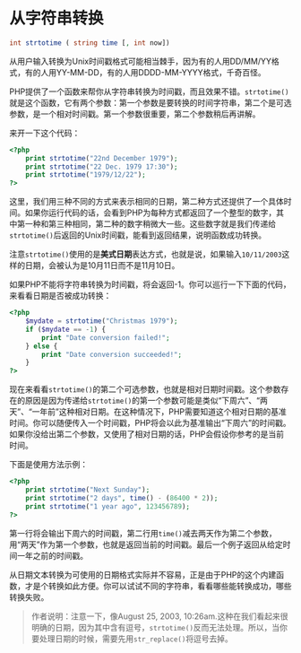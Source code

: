 # 从字符串转换

```php
int strtotime ( string time [, int now])
```

从用户输入转换为Unix时间戳格式可能相当棘手，因为有的人用DD/MM/YY格式，有的人用YY-MM-DD，有的人用DDDD-MM-YYYY格式，千奇百怪。

PHP提供了一个函数来帮你从字符串转换为时间戳，而且效果不错。`strtotime()`就是这个函数，它有两个参数：第一个参数是要转换的时间字符串，第二个是可选参数，是一个相对时间戳。第一个参数很重要，第二个参数稍后再讲解。

来开一下这个代码：

```php
<?php
    print strtotime("22nd December 1979");
    print strtotime("22 Dec. 1979 17:30");
    print strtotime("1979/12/22");
?>
```

这里，我们用三种不同的方式来表示相同的日期，第二种方式还提供了一个具体时间。如果你运行代码的话，会看到PHP为每种方式都返回了一个整型的数字，其中第一种和第三种相同，第二种的数字稍微大一些。这些数字就是我们传递给`strtotime()`后返回的Unix时间戳，能看到返回结果，说明函数成功转换。

注意`strtotime()`使用的是**美式日期**表达方式，也就是说，如果输入`10/11/2003`这样的日期，会被认为是10月11日而不是11月10日。

如果PHP不能将字符串转换为时间戳，将会返回-1。你可以巡行一下下面的代码，来看看日期是否被成功转换：

```php
<?php
    $mydate = strtotime("Christmas 1979");
    if ($mydate == -1) {
        print "Date conversion failed!";
    } else {
        print "Date conversion succeeded!";
    }
?>
```

现在来看看`strtotime()`的第二个可选参数，也就是相对日期时间戳。这个参数存在的原因是因为传递给`strtotime()`的第一个参数可能是类似“下周六”、“两天”、“一年前”这种相对日期。在这种情况下，PHP需要知道这个相对日期的基准时间。你可以随便传入一个时间戳，PHP将会以此为基准输出“下周六”的时间戳。如果你没给出第二个参数，又使用了相对日期的话，PHP会假设你参考的是当前时间。

下面是使用方法示例：

```php
<?php
    print strtotime("Next Sunday");
    print strtotime("2 days", time() - (86400 * 2));
    print strtotime("1 year ago", 123456789);
?>
```

第一行将会输出下周六的时间戳，第二行用`time()`减去两天作为第二个参数，用“两天”作为第一个参数，也就是返回当前的时间戳。最后一个例子返回从给定时间一年之前的时间戳。

从日期文本转换为可使用的日期格式实际并不容易，正是由于PHP的这个内建函数，才是个转换如此方便。你可以试试不同的字符串，看看哪些能转换成功，哪些转换失败。

> 作者说明：注意一下，像August 25, 2003, 10:26am.这种在我们看起来很明确的日期，因为其中含有逗号，`strtotime()`反而无法处理。所以，当你要处理日期的时候，需要先用`str_replace()`将逗号去掉。
